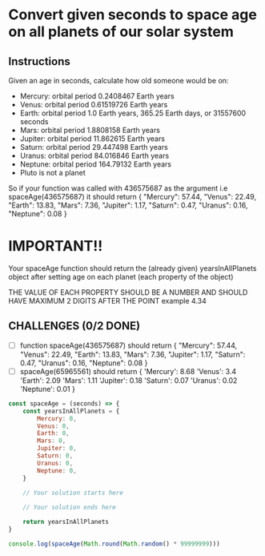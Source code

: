 # Convert given seconds to space age on all planets of our solar system
## Instructions
Given an age in seconds, calculate how old someone would be on:

- Mercury: orbital period 0.2408467 Earth years
- Venus: orbital period 0.61519726 Earth years
- Earth: orbital period 1.0 Earth years, 365.25 Earth days, or 31557600 seconds
- Mars: orbital period 1.8808158 Earth years
- Jupiter: orbital period 11.862615 Earth years
- Saturn: orbital period 29.447498 Earth years
- Uranus: orbital period 84.016846 Earth years
- Neptune: orbital period 164.79132 Earth years
- Pluto is not a planet

So if your function was called with 436575687 as the argument i.e spaceAge(436575687) it should return { "Mercury": 57.44, "Venus": 22.49, "Earth": 13.83, "Mars": 7.36, "Jupiter": 1.17, "Saturn": 0.47, "Uranus": 0.16, "Neptune": 0.08 }

# IMPORTANT!!

Your spaceAge function should return the (already given) yearsInAllPlanets object after setting age on each planet (each property of the object)

THE VALUE OF EACH PROPERTY SHOULD BE A NUMBER AND SHOULD HAVE MAXIMUM 2 DIGITS AFTER THE POINT example 4.34

## CHALLENGES (0/2 DONE)

- [ ] function spaceAge(436575687) should return { "Mercury": 57.44, "Venus": 22.49, "Earth": 13.83, "Mars": 7.36, "Jupiter": 1.17, "Saturn": 0.47, "Uranus": 0.16, "Neptune": 0.08 }
- [ ] spaceAge(65965561) should return { 'Mercury': 8.68 'Venus': 3.4 'Earth': 2.09 'Mars': 1.11 'Jupiter': 0.18 'Saturn': 0.07 'Uranus': 0.02 'Neptune': 0.01 }

```js
const spaceAge = (seconds) => {
    const yearsInAllPlanets = {
        Mercury: 0,
        Venus: 0,
        Earth: 0,
        Mars: 0,
        Jupiter: 0,
        Saturn: 0,
        Uranus: 0,
        Neptune: 0,
    }

    // Your solution starts here
   
    // Your solution ends here

    return yearsInAllPlanets
}

console.log(spaceAge(Math.round(Math.random() * 99999999)))
```
